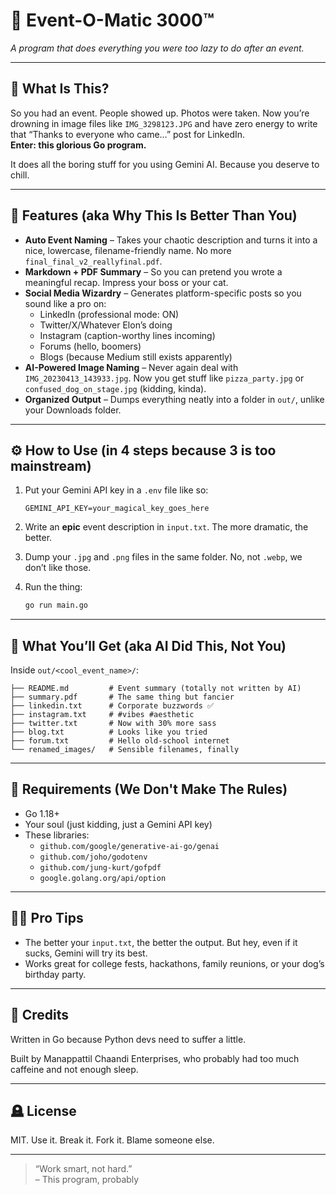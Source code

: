 
# 📸 Event-O-Matic 3000™  
_A program that does everything you were too lazy to do after an event._

---

## 🧠 What Is This?

So you had an event. People showed up. Photos were taken. Now you’re drowning in image files like `IMG_3298123.JPG` and have zero energy to write that “Thanks to everyone who came…” post for LinkedIn.  
**Enter: this glorious Go program.**

It does all the boring stuff for you using Gemini AI. Because you deserve to chill.

---

## 🔮 Features (aka Why This Is Better Than You)

- **Auto Event Naming** – Takes your chaotic description and turns it into a nice, lowercase, filename-friendly name. No more `final_final_v2_reallyfinal.pdf`.
- **Markdown + PDF Summary** – So you can pretend you wrote a meaningful recap. Impress your boss or your cat.
- **Social Media Wizardry** – Generates platform-specific posts so you sound like a pro on:
  - LinkedIn (professional mode: ON)
  - Twitter/X/Whatever Elon’s doing
  - Instagram (caption-worthy lines incoming)
  - Forums (hello, boomers)
  - Blogs (because Medium still exists apparently)
- **AI-Powered Image Naming** – Never again deal with `IMG_20230413_143933.jpg`. Now you get stuff like `pizza_party.jpg` or `confused_dog_on_stage.jpg` (kidding, kinda).
- **Organized Output** – Dumps everything neatly into a folder in `out/`, unlike your Downloads folder.

---

## ⚙️ How to Use (in 4 steps because 3 is too mainstream)

1. Put your Gemini API key in a `.env` file like so:
   ```
   GEMINI_API_KEY=your_magical_key_goes_here
   ```

2. Write an **epic** event description in `input.txt`. The more dramatic, the better.

3. Dump your `.jpg` and `.png` files in the same folder. No, not `.webp`, we don’t like those.

4. Run the thing:
   ```bash
   go run main.go
   ```

---

## 📁 What You’ll Get (aka AI Did This, Not You)

Inside `out/<cool_event_name>/`:
```
├── README.md         # Event summary (totally not written by AI)
├── summary.pdf       # The same thing but fancier
├── linkedin.txt      # Corporate buzzwords ✅
├── instagram.txt     # #vibes #aesthetic
├── twitter.txt       # Now with 30% more sass
├── blog.txt          # Looks like you tried
├── forum.txt         # Hello old-school internet
└── renamed_images/   # Sensible filenames, finally
```

---

## 🧾 Requirements (We Don't Make The Rules)

- Go 1.18+
- Your soul (just kidding, just a Gemini API key)
- These libraries:
  - `github.com/google/generative-ai-go/genai`
  - `github.com/joho/godotenv`
  - `github.com/jung-kurt/gofpdf`
  - `google.golang.org/api/option`

---

## 🧙‍♂️ Pro Tips

- The better your `input.txt`, the better the output. But hey, even if it sucks, Gemini will try its best.
- Works great for college fests, hackathons, family reunions, or your dog’s birthday party.

---

## 🙏 Credits

Written in Go because Python devs need to suffer a little.

Built by Manappattil Chaandi Enterprises, who probably had too much caffeine and not enough sleep.

---

## 🪦 License

MIT. Use it. Break it. Fork it. Blame someone else.

---

> “Work smart, not hard.”  
> – This program, probably
